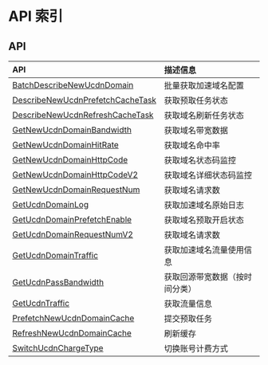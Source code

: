 # API 索引



## API

| API | 描述信息 |
|:---|:---|
|[BatchDescribeNewUcdnDomain](api/ucdn-api/batch_describe_new_ucdn_domain)|批量获取加速域名配置|
|[DescribeNewUcdnPrefetchCacheTask](api/ucdn-api/describe_new_ucdn_prefetch_cache_task)|获取预取任务状态|
|[DescribeNewUcdnRefreshCacheTask](api/ucdn-api/describe_new_ucdn_refresh_cache_task)|获取域名刷新任务状态|
|[GetNewUcdnDomainBandwidth](api/ucdn-api/get_new_ucdn_domain_bandwidth)|获取域名带宽数据|
|[GetNewUcdnDomainHitRate](api/ucdn-api/get_new_ucdn_domain_hit_rate)|获取域名命中率|
|[GetNewUcdnDomainHttpCode](api/ucdn-api/get_new_ucdn_domain_http_code)|获取域名状态码监控|
|[GetNewUcdnDomainHttpCodeV2](api/ucdn-api/get_new_ucdn_domain_http_code_v2)|获取域名详细状态码监控|
|[GetNewUcdnDomainRequestNum](api/ucdn-api/get_new_ucdn_domain_request_num)|获取域名请求数|
|[GetUcdnDomainLog](api/ucdn-api/get_ucdn_domain_log)|获取加速域名原始日志|
|[GetUcdnDomainPrefetchEnable](api/ucdn-api/get_ucdn_domain_prefetch_enable)|获取域名预取开启状态|
|[GetUcdnDomainRequestNumV2](api/ucdn-api/get_ucdn_domain_request_num_v2)|获取域名请求数|
|[GetUcdnDomainTraffic](api/ucdn-api/get_ucdn_domain_traffic)|获取加速域名流量使用信息|
|[GetUcdnPassBandwidth](api/ucdn-api/get_ucdn_pass_bandwidth)|获取回源带宽数据（按时间分类）|
|[GetUcdnTraffic](api/ucdn-api/get_ucdn_traffic)|获取流量信息|
|[PrefetchNewUcdnDomainCache](api/ucdn-api/prefetch_new_ucdn_domain_cache)|提交预取任务|
|[RefreshNewUcdnDomainCache](api/ucdn-api/refresh_new_ucdn_domain_cache)|刷新缓存|
|[SwitchUcdnChargeType](api/ucdn-api/switch_ucdn_charge_type)|切换账号计费方式|



